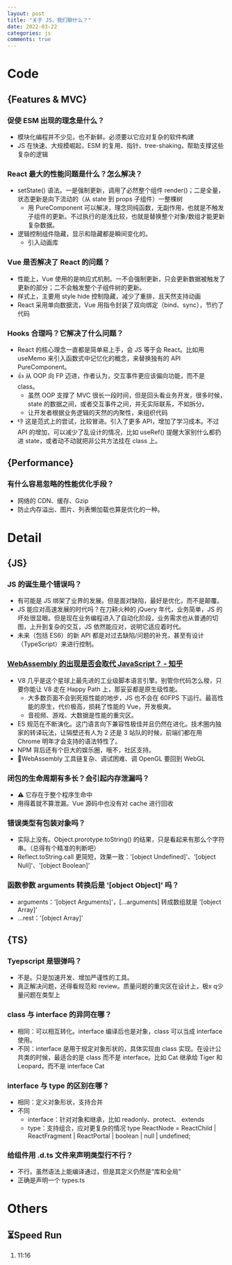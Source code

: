 ```yaml
---
layout: post
title: "关于 JS，我们聊什么？"
date: 2022-03-22
categories: js
comments: true
---
```




# Code

## {Features & MVC}
### 促使 ESM 出现的理念是什么？
* 模块化编程并不少见，也不新鲜。必须要以它应对复杂的软件构建
* JS 在快速、大规模崛起，ESM 的复用、指针、tree-shaking，帮助支撑这些复杂的逻辑



### React 最大的性能问题是什么？怎么解决？
* setState() 语法。一是强制更新，调用了必然整个组件 render()；二是全量，状态更新是向下流动的（从 state 到 props 子组件）一整棵树
   * 用 PureComponent 可以解决，理念同纯函数，无副作用，也就是不触发子组件的更新。不过执行的是浅比较，也就是替换整个对象/数组才能更新复杂数据。
* 逻辑控制组件隐藏，显示和隐藏都是瞬间变化的。
   * 引入动画库



### Vue 是否解决了 React 的问题？
* 性能上，Vue 使用的是响应式机制。一不会强制更新，只会更新数据被触发了更新的部分；二不会触发整个子组件树的更新。
* 样式上，主要用 style hide 控制隐藏，减少了重排，且天然支持动画
* React 采用单向数据流，Vue 用指令封装了双向绑定（bind、sync），节约了代码





### Hooks 合理吗？它解决了什么问题？

* React 的核心理念一直都是简单易上手，会 JS 等于会 React。比如用 useMemo 来引入函数式中记忆化的概念，来替换独有的 API PureComponent。
* 👍 从 OOP 向 FP 迈进，作者认为，交互事件更应该偏向功能，而不是 class。
    * 虽然 OOP 支撑了 MVC 很长一段时间，但是回头看业务开发，很多时候，state 的数据之间，或者交互事件之间，并无实际联系，不如拆分。
    * 让开发者根据业务逻辑的天然的内聚性，来组织代码
* 👎 这是范式上的尝试，比较冒进。引入了更多 API，增加了学习成本。不过 API 的增加，可以减少了乱设计的情况，比如 useRef() 提醒大家别什么都扔进 state，或者动不动就把非公共方法挂在 class 上。






## {Performance}
### 有什么容易忽略的性能优化手段？
* 网络的 CDN、缓存、Gzip
* 防止内存溢出、图片、列表懒加载也算是优化的一种。





# Detail
## {JS}
### JS 的诞生是个错误吗？
   * 有可能是 JS 绑架了业界的发展。但是面对缺陷，最好是优化，而不是颠覆。
   * JS 能应对高速发展的时代吗？在刀耕火种的 jQuery 年代，业务简单，JS 的坏处很显眼。但是现在业务编程进入了自动化阶段，业务需求也从普通的切图，上升到复杂的交互，JS 依然能应对，说明它适应着时代。
   * 未来（包括 ES6）的新 API 都是对过去缺陷/问题的补充，甚至有设计（TypeScript）来进行控制。



### [WebAssembly 的出现是否会取代 JavaScript？ - 知乎](https://www.zhihu.com/question/322007706/answer/741764049)
   * V8 几乎是这个星球上最先进的工业级脚本语言引擎。别管你代码怎么梭，只要你能让 V8 走在 Happy Path 上，那妥妥都是原生级性能。
      * 大多数页面不会到死抠性能的地步，JS 也不会在 60FPS 下运行。最高性能的原生，代价极高，损耗了性能的 Vue，开发极爽。
      * 音视频、游戏、大数据是性能的重灾区。
   * ES 规范在不断演化。这门语言向下兼容性极佳并且仍然在进化。技术圈内独家的转译玩法，让隔壁还有人为 2 还是 3 站队的时候，前端们都在用 Chrome 明年才会支持的语法特性了。
   * NPM 背后还有个巨大的娱乐圈，哦不，社区支持。
   * 🐞WebAssembly 工具链复杂、调试困难、调 OpenGL 要回到 WebGL



### 闭包的生命周期有多长？会引起内存泄漏吗？
* ⚠️ 它存在于整个程序生命中
* 用得着就不算泄漏。Vue 源码中也没有对 cache 进行回收



### 错误类型有包装对象吗？
* 实际上没有。Object.prorotype.toString() 的结果，只是看起来有那么个字符串。（总得有个精准的判断吧）
* Reflect.toString.call 更简短，效果一致：'\[object Undefined\]'、'\[object Null\]'、'\[object Boolean\]'



### 函数参数 arguments 转换后是 '\[object Object\]' 吗？
* arguments：'\[object Arguments\]'，\[…arguments\] 转成数组就是  '\[object Array\]'
* …rest：'\[object Array\]'





## {TS}
### Tyepscript 是银弹吗？
* 不是。只是加速开发、增加严谨性的工具。
* 真正解决问题，还得看规范和 review。质量问题的重灾区在设计上，极x q少量问题在类型上



### class 与 interface 的异同在哪？
   * 相同：可以相互转化。interface 编译后也是对象，class 可以当成 interface 使用。
   * 不同：interface 是用于规定对象形状的，具体实现由 class 实现。在设计公共类的时候，最适合的是 class 而不是 interface。比如 Cat 继承给 Tiger 和 Leopard，而不是 interface Cat



### interface 与 type 的区别在哪？

* 相同：定义对象形状，支持合并
* 不同
   * interface：针对对象和继承，比如 readonly、protect、 extends
   * type：支持组合，应对更复杂的情况 type ReactNode = ReactChild | ReactFragment | ReactPortal | boolean | null | undefined;



### 给组件用 .d.ts 文件来声明类型行不行？

* 不行。虽然语法上能编译通过，但是其定义仍然是“库和全局”
* 正确是声明一个 types.ts





# Others
## ⏳Speed Run
1. 11:16